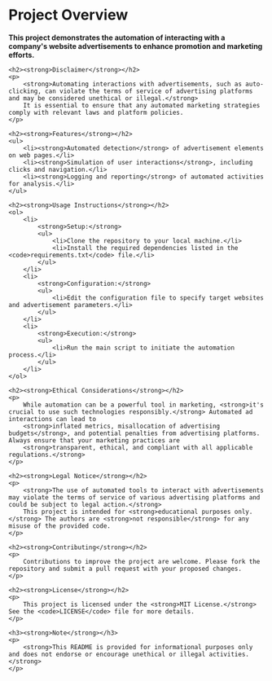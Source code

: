 <h1><strong>Project Overview</strong></h1>
    <p>
        <strong>This project demonstrates the automation of interacting with a company's website advertisements to enhance promotion and marketing efforts.</strong>
    </p>

    <h2><strong>Disclaimer</strong></h2>
    <p>
        <strong>Automating interactions with advertisements, such as auto-clicking, can violate the terms of service of advertising platforms and may be considered unethical or illegal.</strong> 
        It is essential to ensure that any automated marketing strategies comply with relevant laws and platform policies.
    </p>

    <h2><strong>Features</strong></h2>
    <ul>
        <li><strong>Automated detection</strong> of advertisement elements on web pages.</li>
        <li><strong>Simulation of user interactions</strong>, including clicks and navigation.</li>
        <li><strong>Logging and reporting</strong> of automated activities for analysis.</li>
    </ul>

    <h2><strong>Usage Instructions</strong></h2>
    <ol>
        <li>
            <strong>Setup:</strong>
            <ul>
                <li>Clone the repository to your local machine.</li>
                <li>Install the required dependencies listed in the <code>requirements.txt</code> file.</li>
            </ul>
        </li>
        <li>
            <strong>Configuration:</strong>
            <ul>
                <li>Edit the configuration file to specify target websites and advertisement parameters.</li>
            </ul>
        </li>
        <li>
            <strong>Execution:</strong>
            <ul>
                <li>Run the main script to initiate the automation process.</li>
            </ul>
        </li>
    </ol>

    <h2><strong>Ethical Considerations</strong></h2>
    <p>
        While automation can be a powerful tool in marketing, <strong>it's crucial to use such technologies responsibly.</strong> Automated ad interactions can lead to 
        <strong>inflated metrics, misallocation of advertising budgets</strong>, and potential penalties from advertising platforms. Always ensure that your marketing practices are 
        <strong>transparent, ethical, and compliant with all applicable regulations.</strong>
    </p>

    <h2><strong>Legal Notice</strong></h2>
    <p>
        <strong>The use of automated tools to interact with advertisements may violate the terms of service of various advertising platforms and could be subject to legal action.</strong>
        This project is intended for <strong>educational purposes only.</strong> The authors are <strong>not responsible</strong> for any misuse of the provided code.
    </p>

    <h2><strong>Contributing</strong></h2>
    <p>
        Contributions to improve the project are welcome. Please fork the repository and submit a pull request with your proposed changes.
    </p>

    <h2><strong>License</strong></h2>
    <p>
        This project is licensed under the <strong>MIT License.</strong> See the <code>LICENSE</code> file for more details.
    </p>

    <h3><strong>Note</strong></h3>
    <p>
        <strong>This README is provided for informational purposes only and does not endorse or encourage unethical or illegal activities.</strong>
    </p>
</body>
</html>
